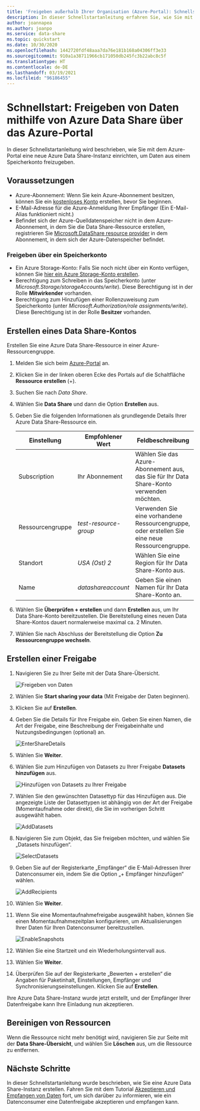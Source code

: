```yaml
---
title: 'Freigeben außerhalb Ihrer Organisation (Azure-Portal): Schnellstartanleitung zu Azure Data Share'
description: In dieser Schnellstartanleitung erfahren Sie, wie Sie mit Azure Data Share Daten für Kunden und Partner freigeben.
author: joannapea
ms.author: joanpo
ms.service: data-share
ms.topic: quickstart
ms.date: 10/30/2020
ms.openlocfilehash: 1442720fdf48aaa7da76e181b168a04306ff3e33
ms.sourcegitcommit: 910a1a38711966cb171050db245fc3b22abc8c5f
ms.translationtype: HT
ms.contentlocale: de-DE
ms.lasthandoff: 03/19/2021
ms.locfileid: "96186455"
---
```

# <a name="quickstart-share-data-using-azure-data-share-in-the-azure-portal"></a>Schnellstart: Freigeben von Daten mithilfe von Azure Data Share über das Azure-Portal

In dieser Schnellstartanleitung wird beschrieben, wie Sie mit dem Azure-Portal eine neue Azure Data Share-Instanz einrichten, um Daten aus einem Speicherkonto freizugeben.

## <a name="prerequisites"></a>Voraussetzungen

* Azure-Abonnement: Wenn Sie kein Azure-Abonnement besitzen, können Sie ein [kostenloses Konto](https://azure.microsoft.com/free/) erstellen, bevor Sie beginnen.
* E-Mail-Adresse für die Azure-Anmeldung Ihrer Empfänger (Ein E-Mail-Alias funktioniert nicht.)
* Befindet sich der Azure-Quelldatenspeicher nicht in dem Azure-Abonnement, in dem Sie die Data Share-Ressource erstellen, registrieren Sie [Microsoft.DataShare resource provider](concepts-roles-permissions.md#resource-provider-registration) in dem Abonnement, in dem sich der Azure-Datenspeicher befindet. 

### <a name="share-from-a-storage-account"></a>Freigeben über ein Speicherkonto

* Ein Azure Storage-Konto: Falls Sie noch nicht über ein Konto verfügen, können Sie [hier ein Azure Storage-Konto erstellen](../storage/common/storage-account-create.md).
* Berechtigung zum Schreiben in das Speicherkonto (unter *Microsoft.Storage/storageAccounts/write*). Diese Berechtigung ist in der Rolle **Mitwirkender** vorhanden.
* Berechtigung zum Hinzufügen einer Rollenzuweisung zum Speicherkonto (unter *Microsoft.Authorization/role assignments/write*). Diese Berechtigung ist in der Rolle **Besitzer** vorhanden. 

## <a name="create-a-data-share-account"></a>Erstellen eines Data Share-Kontos

Erstellen Sie eine Azure Data Share-Ressource in einer Azure-Ressourcengruppe.

1. Melden Sie sich beim [Azure-Portal](https://portal.azure.com/) an.

1. Klicken Sie in der linken oberen Ecke des Portals auf die Schaltfläche **Ressource erstellen** (+).

1. Suchen Sie nach *Data Share*.

1. Wählen Sie **Data Share** und dann die Option **Erstellen** aus.

1. Geben Sie die folgenden Informationen als grundlegende Details Ihrer Azure Data Share-Ressource ein. 

   **Einstellung** | **Empfohlener Wert** | **Feldbeschreibung**
   |---|---|---|
   | Subscription | Ihr Abonnement | Wählen Sie das Azure-Abonnement aus, das Sie für Ihr Data Share-Konto verwenden möchten.|
   | Ressourcengruppe | *test-resource-group* | Verwenden Sie eine vorhandene Ressourcengruppe, oder erstellen Sie eine neue Ressourcengruppe. |
   | Standort | *USA (Ost) 2* | Wählen Sie eine Region für Ihr Data Share-Konto aus.
   | Name | *datashareaccount* | Geben Sie einen Namen für Ihr Data Share-Konto an. |

1. Wählen Sie **Überprüfen + erstellen** und dann **Erstellen** aus, um Ihr Data Share-Konto bereitzustellen. Die Bereitstellung eines neuen Data Share-Kontos dauert normalerweise maximal ca. 2 Minuten.

1. Wählen Sie nach Abschluss der Bereitstellung die Option **Zu Ressourcengruppe wechseln**.

## <a name="create-a-share"></a>Erstellen einer Freigabe

1. Navigieren Sie zu Ihrer Seite mit der Data Share-Übersicht.

   ![Freigeben von Daten](./media/share-receive-data.png "Freigeben von Daten") 

1. Wählen Sie **Start sharing your data** (Mit Freigabe der Daten beginnen).

1. Klicken Sie auf **Erstellen**.

1. Geben Sie die Details für Ihre Freigabe ein. Geben Sie einen Namen, die Art der Freigabe, eine Beschreibung der Freigabeinhalte und Nutzungsbedingungen (optional) an. 

   ![EnterShareDetails](./media/enter-share-details.png "Eingeben der Details zur Freigabe") 

1. Wählen Sie **Weiter**.

1. Wählen Sie zum Hinzufügen von Datasets zu Ihrer Freigabe **Datasets hinzufügen** aus. 

   ![Hinzufügen von Datasets zu Ihrer Freigabe](./media/datasets.png "Datasets")

1. Wählen Sie den gewünschten Datasettyp für das Hinzufügen aus. Die angezeigte Liste der Datasettypen ist abhängig von der Art der Freigabe (Momentaufnahme oder direkt), die Sie im vorherigen Schritt ausgewählt haben. 

   ![AddDatasets](./media/add-datasets.png "Hinzufügen von Datasets")    

1. Navigieren Sie zum Objekt, das Sie freigeben möchten, und wählen Sie „Datasets hinzufügen“. 

   ![SelectDatasets](./media/select-datasets.png "Auswählen der Datasets")    

1. Geben Sie auf der Registerkarte „Empfänger“ die E-Mail-Adressen Ihrer Datenconsumer ein, indem Sie die Option „+ Empfänger hinzufügen“ wählen.

   ![AddRecipients](./media/add-recipient.png "Hinzufügen von Empfängern") 

1. Wählen Sie **Weiter**.

1. Wenn Sie eine Momentaufnahmefreigabe ausgewählt haben, können Sie einen Momentaufnahmezeitplan konfigurieren, um Aktualisierungen Ihrer Daten für Ihren Datenconsumer bereitzustellen. 

   ![EnableSnapshots](./media/enable-snapshots.png "Aktivieren von Momentaufnahmen") 

1. Wählen Sie eine Startzeit und ein Wiederholungsintervall aus. 

1. Wählen Sie **Weiter**.

1. Überprüfen Sie auf der Registerkarte „Bewerten + erstellen“ die Angaben für Paketinhalt, Einstellungen, Empfänger und Synchronisierungseinstellungen. Klicken Sie auf **Erstellen**.

Ihre Azure Data Share-Instanz wurde jetzt erstellt, und der Empfänger Ihrer Datenfreigabe kann Ihre Einladung nun akzeptieren.

## <a name="clean-up-resources"></a>Bereinigen von Ressourcen

Wenn die Ressource nicht mehr benötigt wird, navigieren Sie zur Seite mit der **Data Share-Übersicht**, und wählen Sie **Löschen** aus, um die Ressource zu entfernen.

## <a name="next-steps"></a>Nächste Schritte

In dieser Schnellstartanleitung wurde beschrieben, wie Sie eine Azure Data Share-Instanz erstellen. Fahren Sie mit dem Tutorial [Akzeptieren und Empfangen von Daten](subscribe-to-data-share.md) fort, um sich darüber zu informieren, wie ein Datenconsumer eine Datenfreigabe akzeptieren und empfangen kann. 
